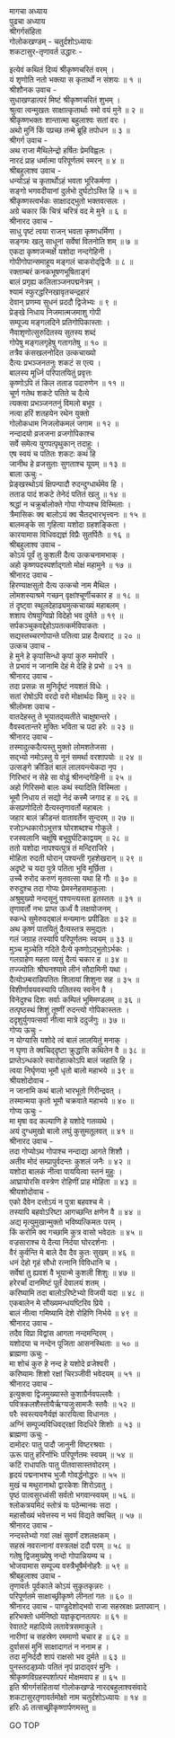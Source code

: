 मागचा अध्याय  
पुढचा अध्याय  
श्रीगर्गसंहिता  
गोलोकखण्डम् - चतुर्दशोऽध्यायः  
शकटासुर-तृणावर्त उद्धारः -  
  
इत्येवं कथितं दिव्यं श्रीकृष्णचरितं वरम् ।  
यं शृणोति नतो भक्त्या स कृतार्थो न संशयः ॥ १ ॥  
श्रीशौनक उवाच -  
सुधाखण्डात्परं मिष्टं श्रीकृष्णचरितं शुभम् ।  
श्रुत्वा त्वन्मुखतः साक्षात्कृतार्थाः स्मो वयं मुने ॥ २ ॥  
श्रीकृष्णभक्तः शान्तात्मा बहुलाश्वः सतां वरः ।  
अथो मुनिं किं पप्रच्छ तन्मे ब्रूहि तपोधन ॥ ३ ॥  
श्रीगर्ग उवाच -  
अथ राजा मैथिलेन्द्रो हर्षितः प्रेमविह्वलः ।  
नारदं प्राह धर्मात्मा परिपूर्णतमं स्मरन् ॥ ४ ॥  
श्रीबहुलाश्व उवाच -  
धन्योऽहं च कृतार्थोऽहं भवता भूरिकर्मणा ।  
सङ्गो भगवदीयानां दुर्लभो दुर्घटोऽस्ति हि ॥ ५ ॥  
श्रीकृष्णस्त्वर्भकः साक्षादद्‌भुतो भक्तवत्सलः ।  
अग्रे चकार किं चित्रं चरित्रं वद मे मुने ॥ ६ ॥  
श्रीनारद उवाच -  
साधु पृष्टं त्वया राजन् भवता कृष्णधर्मिणा ।  
सङ्गमः खलु साधूनां सर्वेषां वितनोति शम् ॥ ७ ॥  
एकदा कृष्णजन्मर्क्षे यशोदा नन्दगेहिनी ।  
गोपीगोपान्समाहूय मङ्गलं चाकरोद्‌द्विजैः ॥ ८ ॥  
रक्ताम्बरं कनकभूषणभूषिताङ्गं  
     बालं प्रगृह्य कलिताञ्जनपद्मनेत्रम् ।  
श्यामं स्फुरद्धरिनखावृतचन्द्रहारं  
     देवान् प्रणम्य सुधनं प्रददौ द्विजेभ्यः ॥ ९ ॥  
प्रेङ्खे निधाय निजमात्मजमाशु गोपी  
     सम्पूज्य मङ्गलदिने प्रतिगोपिकास्ताः ।  
नैवाशृणोत्सुरुदितस्य सुतस्य शब्दं  
     गोपेषु मङ्गलगृहेषु गतागतेषु ॥ १० ॥  
तत्रैव कंसखलनोदित उत्कचाख्यो  
     दैत्यः प्रभञ्जनतनुः शकटं स एत्य ।  
बालस्य मूर्ध्नि परिपातयितुं प्रवृत्तः  
     कृष्णोऽपि तं किल तताड पदारुणेन ॥ ११ ॥  
चूर्ण गतेथ शकटे पतिते च दैत्ये  
     त्यक्त्वा प्रभञ्जनतनुं विमलो बभूव ।  
नत्वा हरिं शतहयेन रथेन युक्तो  
     गोलोकधाम निजलोकमलं जगाम ॥ १२ ॥  
नन्दादयो व्रजजना व्रजगोपिकाश्च  
     सर्वे समेत्य युगपत्पृथुकान् तदाहुः ।  
एष स्वयं च पतितः शकटः कथं हि  
     जानीथ हे व्रजसुताः सुगताश्च यूयम् ॥ १३ ॥  
बाला ऊचुः -  
प्रेङ्खस्थोऽयं क्षिपन्पादौ रुदन्दुग्धार्थमेव हि ।  
तताड पादं शकटे तेनेदं पतितं खलु ॥ १४ ॥  
श्रद्धां न चक्रुर्बालोक्ते गोपा गोप्यश्च विस्मिताः ।  
त्रैमासिकः क्व बालोऽयं क्व चैतद्‌भारभृत्त्वनः ॥ १५ ॥  
बालमङ्के सा गृहित्वा यशोदा ग्रहशङ्किता ।  
कारयामास विधिवद्यज्ञं विप्रैः सुतर्पितैः ॥ १६ ॥  
श्रीबहुलाश्व उवाच -  
कोऽयं पूर्वं तु कुशली दैत्य उत्कचनामभाक् ।  
अहो कृष्णपदस्पर्शाद्‌गतो मोक्षं महामुने ॥ १७ ॥  
श्रीनारद उवाच -  
हिरण्याक्षसुतो दैत्य उत्कचो नाम मैथिल ।  
लोमशस्याश्रमे गच्छन् वृक्षांश्चूर्णीचकार ह ॥ १८ ॥  
तं दृष्ट्वा स्थूलदेहाढ्यमुत्कचाख्यं महाबलम् ।  
शशाप रोषयुग्विप्रो विदेहो भव दुर्मते ॥ १९ ॥  
सर्पकञ्चुकवद्देहोऽपतत्कर्मविपाकतः ।  
सद्यस्तच्चरणोपान्ते पतित्वा प्राह दैत्यराट् ॥ २० ॥  
उत्कच उवाच -  
हे मुने हे कृपासिन्धो कृपां कुरु ममोपरि ।  
ते प्रभावं न जानामि देहं मे देहि हे प्रभो ॥ २१ ॥  
श्रीनारद उवाच -  
तदा प्रसन्नः स मुनिर्दृष्टं नयशतं विधेः ।  
सतां रोषोऽपि वरदो वरो मोक्षार्थदः किमु ॥ २२ ॥  
श्रीलोमश उवाच -  
वातदेहस्तु ते भूयातद्‌व्यतीते चाक्षुषान्तरे ।  
वैवस्वतान्तरे मुक्तिः भविता च पदा हरेः ॥ २३ ॥  
श्रीनारद उवाच -  
तस्मादुत्कदैत्यस्तु मुक्तो लोमशतेजसा ।  
सद्‌भ्यो नमोऽस्तु ये नूनं समर्था वरशापयोः ॥ २४ ॥  
उत्सङ्गे क्रीडितं बालं लालयन्त्येकदा नृप ।  
गिरिभारं न सेहे सा वोढुं श्रीनन्दगेहिनी ॥ २५ ॥  
अहो गिरिसमो बालः कथं स्यादिति विस्मिता ।  
भूमौ निधाय तं सद्यो नेदं कस्मै जगाद ह ॥ २६ ॥  
कंसप्रणोदितो दैत्यस्तृणावर्तो महाबलः ।  
जहार बालं क्रीडन्तं वातावर्तेन सुन्दरम् ॥ २७ ॥  
रजोऽन्धकारोऽभूत्तत्र घोरशब्दश्च गोकुले ।  
रजस्वलानि चक्षूंषि बभूवुर्घटिकाद्वयम् ॥ २८ ॥  
ततो यशोदा नापश्यत्पुत्रं तं मन्दिराजिरे ।  
मोहिता रुदती घोरान् पश्यन्ती गृहशेखरान् ॥ २९ ॥  
अदृष्टे च यदा पुत्रे पतिता भुवि मूर्छिता ।  
उच्चै रुरोद करुणं मृतवत्सा यथा हि गौः ॥ ३० ॥  
रुरुदुश्च तदा गोप्यः प्रेमस्नेहसमाकुलाः ।  
अश्रुमुख्यो नन्दसूनुं पश्यन्त्यस्ता इतस्ततः ॥ ३१ ॥  
तृणावर्तो नभः प्राप्त ऊर्ध्वं वै लक्षयोजनम् ।  
स्कन्धे सुमेरुवद्‌बालं मन्यमानः प्रपीडितः ॥ ३२ ॥  
अथ कृष्णं पातयितुं दैत्यस्तत्र समुद्यतः ।  
गलं जग्राह तस्यापि परिपूर्णतमः स्वयम् ॥ ३३ ॥  
मुञ्च मुञ्चेति गदिते दैत्ये कृष्णोऽद्‌भुतोऽर्भकः ।  
गलग्राहेण महता व्यसुं दैत्यं चकार ह ॥ ३४ ॥  
तज्ज्योतिः श्रीघनश्यामे लीनं सौदामिनी यथा ।  
दैत्योऽम्बरान्निपतितः शिलायां शिशुना सह ॥ ३५ ॥  
विशीर्णावयवस्यापि पतितस्य स्वनेन वै ।  
विनेदुश्च दिशः सर्वाः कम्पितं भूमिमण्डलम् ॥ ३६ ॥  
तत्पृष्ठस्थं शिशुं तूष्णीं रुदन्त्यो गोपिकास्ततः ।  
ददृशुर्युगपत्सर्वा नीत्वा मात्रे ददुर्जगुः ॥ ३७ ॥  
गोप्य ऊचुः -  
न योग्यासि यशोदे त्वं बालं लालयितुं मनाक् ।  
न घृणा ते क्वचिद्‌दृष्टा क्रुद्धासि कथितेन वै ॥ ३८ ॥  
प्राप्तेऽन्धकारे स्वारोहात्कोऽपि बालं जहाति हि ।  
त्वया निर्घृणया भूमौ धृतो बालो महाभये ॥ ३९ ॥  
श्रीयशोदोवाच -  
न जानामि कथं बालो भारभूतो गिरीन्द्रवत् ।  
तस्मान्मया कृतो भूमौ चक्रवाते महाभये ॥ ४० ॥  
गोप्य ऊचुः -  
मा मृषा वद कल्याणि हे यशोदे गतव्यथे ।  
अयं दुग्धमुखो बालो लघुं कुसुमतूलवत् ॥ ४१ ॥  
श्रीनारद उवाच -  
तदा गोप्योऽथ गोपाश्च नन्दाद्या आगते शिशौ ।  
अतीव मोदं सम्प्रापुर्वदन्तः कुशलं जनैः ॥ ४२ ॥  
यशोदा बालकं नीत्वा पाययित्वा स्तनं मुहुः ।  
आघ्रायोरसि वस्त्रेण रोहिणीं प्राह मोहिता ॥ ४३ ॥  
श्रीयशोदोवाच -  
एको दैवेन दत्तोऽयं न पुत्रा बहवश्च मे ।  
तस्यापि बहवोऽरिष्टा आगच्छन्ति क्षणेन वै ॥ ४४ ॥  
अद्य मृत्युमुखान्मुक्तो भविष्यत्किमतः परम् ।  
किं करोमि क्व गच्छामि कुत्र वासो भवेदतः ॥ ४५ ॥  
वज्रसाराश्च ये दैत्या निर्दया घोरदर्शनाः ।  
वैरं कुर्वन्ति मे बाले दैव दैव कुतः सुखम् ॥ ४६ ॥  
धनं देहो गृहं सौधो रत्नानि विविधानि च ।  
सर्वेषां तु ह्यवशं वै भूयान्मे कुशली शिशुः ॥ ४७ ॥  
हरेरर्चां दानमिष्टं पूर्तं देवालयं शतम् ।  
करिष्यामि तदा बालोऽरिष्टेभ्यो विजयी यदा ॥ ४८ ॥  
एकबालेन मे सौख्यमन्धयष्टिरिव प्रिये ।  
बालं नीत्वा गमिष्यामि देशे रोहिणि निर्भये ॥ ४९ ॥  
श्रीनारद उवाच -  
तदैव विप्रा विद्वांस आगता नन्दमन्दिरम् ।  
यशोदया च नन्देन पूजिता आसनस्थिताः ॥ ५० ॥  
ब्राह्मणा ऊचुः -  
मा शोचं कुरु हे नन्द हे यशोदे व्रजेश्वरी ।  
करिष्यामः शिशो रक्षां चिरञ्जीवी भवेदयम् ॥ ५१ ॥  
श्रीनारद उवाच -  
इत्युक्त्वा द्विजमुख्यास्ते कुशाग्रैर्नवपल्लवैः ।  
पवित्रकलशैस्तोयैर्ऋग्यजुःसामजैः स्तवैः ॥ ५२ ॥  
परैः स्वस्त्ययनैर्यज्ञं कारयित्वा विधानतः ।  
अग्निं सम्पूज्यविधिवद्‌रक्षां विदधिरे शिशोः ॥ ५३ ॥  
ब्राह्मणा ऊचुः -  
दामोदरः पातु पादौ जानुनी विष्टरश्रवाः ।  
ऊरू पातु हरिर्नाभिः परिपूर्णतमः स्वयम् ॥ ५४ ॥  
कटिं राधापतिः पातु पीतवासास्तवोदरम् ।  
हृदयं पद्मनाभश्च भुजौ गोवर्द्धनोद्धरः ॥ ५५ ॥  
मुखं च मथुरानाथो द्वारकेशः शिरोऽवतु ।  
पृष्ठं पात्वसुरध्वंसी सर्वतो भगवान्स्वयम् ॥ ५६ ॥  
श्लोकत्रयमिदं स्तोत्रं यः पठेन्मानवः सदा ।  
महासौख्यं भवेत्तस्य न भयं विद्यते क्वचित् ॥ ५७ ॥  
श्रीनारद उवाच -  
नन्दस्तेभ्यो गवां लक्षं सुवर्णं दशलक्षकम् ।  
सहस्रं नवरत्नानां वस्त्रलक्षं ददौ परम् ॥ ५८ ॥  
गतेषु द्विजमुख्येषु नन्दो गोपान्नियम्य च ।  
भोजयामास सम्पूज्य वस्त्रैभूषैर्मनोहरैः ॥ ५९ ॥  
श्रीबहुलाश्व उवाच -  
तृणावर्तः पूर्वकाले कोऽयं सुकृतकृन्नरः ।  
परिपूर्णतमे साक्षाच्छ्रीकृष्णे लीनतां गतः ॥ ६० ॥  
श्रीनारद उवाच - पाण्डुदेशोद्‌भवो राजा सहस्राक्षः प्रतापवान् ।  
हरिभक्तो धर्मनिष्ठो यज्ञकृद्दानतत्परः ॥ ६१ ॥  
रेवातटे महादिव्ये लतावेत्रसमाकुले ।  
नारीणां च सहस्रेण रममाणो चचार ह ॥ ६२ ॥  
दुर्वाससं मुनिं साक्षादागतं न ननाम ह ।  
तदा मुनिर्ददौ शापं राक्षसो भव दुर्मते ॥ ६३ ॥  
पुनस्तदङ्घ्र्योः पतितं नृपं प्रादाद्‌वरं मुनिः ।  
श्रीकृष्णविग्रहस्पर्शात्परं मोक्षमवाप ह ॥ ६५ ॥  
इति श्रीगर्गसंहितायां गोलोकखण्डे नारदबहुलाश्वसंवादे  
शकटासुरतृणावर्तमोक्षो नाम चतुर्दशोऽध्यायः ॥ १४ ॥  
हरिः ॐ तत्सच्छ्रीकृष्णार्पणमस्तु ॥  
  
GO TOP
